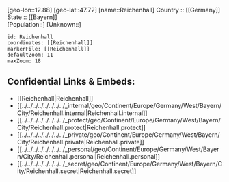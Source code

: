 ﻿---
location: [47.72,12.88] 
mapzoom: [7,12] 
mapmarker: city 
type: City
tags:
- geo/City


SpocWebEntityId: 33688
isDeleted: false
confidential: public

---
[geo-lon::12.88] 
[geo-lat::47.72] 
[name::Reichenhall] 
Country :: [[Germany]]  
State :: [[Bayern]]  
[Population::] 
[Unknown::] 


```leaflet
id: Reichenhall
coordinates: [[Reichenhall]] 
markerFile: [[Reichenhall]] 
defaultZoom: 11 
maxZoom: 18
```


## Confidential Links & Embeds: 
- [[Reichenhall|Reichenhall]]  
- [[../../../../../../../../_internal/geo/Continent/Europe/Germany/West/Bayern/City/Reichenhall.internal|Reichenhall.internal]] 
- [[../../../../../../../../_protect/geo/Continent/Europe/Germany/West/Bayern/City/Reichenhall.protect|Reichenhall.protect]] 
- [[../../../../../../../../_private/geo/Continent/Europe/Germany/West/Bayern/City/Reichenhall.private|Reichenhall.private]] 
- [[../../../../../../../../_personal/geo/Continent/Europe/Germany/West/Bayern/City/Reichenhall.personal|Reichenhall.personal]] 
- [[../../../../../../../../_secret/geo/Continent/Europe/Germany/West/Bayern/City/Reichenhall.secret|Reichenhall.secret]] 
